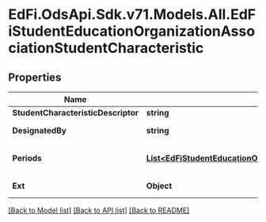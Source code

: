 # EdFi.OdsApi.Sdk.v71.Models.All.EdFiStudentEducationOrganizationAssociationStudentCharacteristic

## Properties

Name | Type | Description | Notes
------------ | ------------- | ------------- | -------------
**StudentCharacteristicDescriptor** | **string** | The characteristic designated for the student. | 
**DesignatedBy** | **string** | The person, organization, or department that designated the characteristic. | [optional] 
**Periods** | [**List&lt;EdFiStudentEducationOrganizationAssociationStudentCharacteristicPeriod&gt;**](EdFiStudentEducationOrganizationAssociationStudentCharacteristicPeriod.md) | An unordered collection of studentEducationOrganizationAssociationStudentCharacteristicPeriods. The time periods for which characteristic was effective. | [optional] 
**Ext** | **Object** | Extensions to the StudentEducationOrganizationAssociationStudentCharacteristic entity. | [optional] 

[[Back to Model list]](../../README.md#documentation-for-models) [[Back to API list]](../../README.md#documentation-for-api-endpoints) [[Back to README]](../../README.md)

